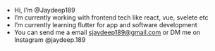 -  Hi, I’m @Jaydeep189
-  I’m currently working with frontend tech like react, vue, svelete etc
-  I’m currently learning flutter for app and software development
-  You can send me a email sjaydeep189@gmail.com or DM me on Instagram @jaydeep.189
